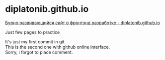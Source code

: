 # diplatonib.github.io

<a href="https://diplatonib.github.io">Бурно развивающийся сайт о фронтэнд разработке - diplatonib.github.io</a>

Just few pages to practice

It's just my first commit in git. <br>
This is the second one with github online interface. <br>
Sorry, i forgot to place comment. <br>
